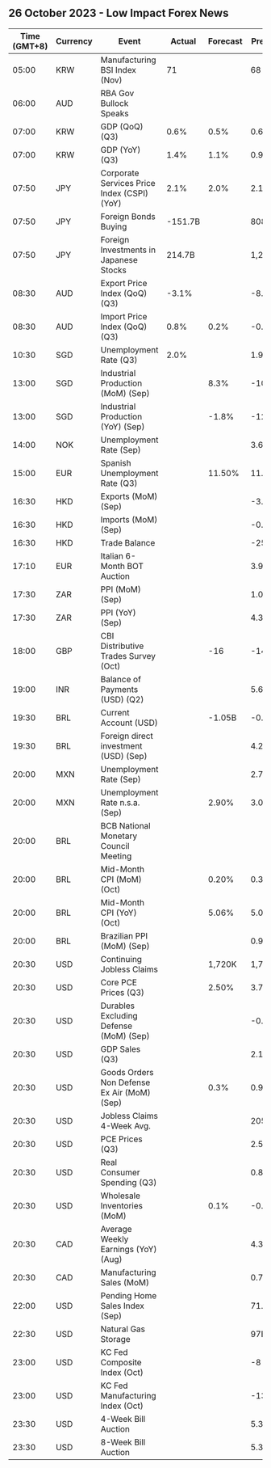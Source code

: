## 26 October 2023 - Low Impact Forex News

| Time (GMT+8) | Currency | Event | Actual | Forecast | Previous |
|------|----------|-------|--------|----------|----------|
| 05:00 | KRW | Manufacturing BSI Index (Nov) | 71 |  | 68 |
| 06:00 | AUD | RBA Gov Bullock Speaks |  |  |  |
| 07:00 | KRW | GDP (QoQ) (Q3) | 0.6% | 0.5% | 0.6% |
| 07:00 | KRW | GDP (YoY) (Q3) | 1.4% | 1.1% | 0.9% |
| 07:50 | JPY | Corporate Services Price Index (CSPI) (YoY) | 2.1% | 2.0% | 2.1% |
| 07:50 | JPY | Foreign Bonds Buying | -151.7B |  | 808.1B |
| 07:50 | JPY | Foreign Investments in Japanese Stocks | 214.7B |  | 1,263.9B |
| 08:30 | AUD | Export Price Index (QoQ) (Q3) | -3.1% |  | -8.5% |
| 08:30 | AUD | Import Price Index (QoQ) (Q3) | 0.8% | 0.2% | -0.8% |
| 10:30 | SGD | Unemployment Rate (Q3) | 2.0% |  | 1.9% |
| 13:00 | SGD | Industrial Production (MoM) (Sep) |  | 8.3% | -10.5% |
| 13:00 | SGD | Industrial Production (YoY) (Sep) |  | -1.8% | -12.1% |
| 14:00 | NOK | Unemployment Rate (Sep) |  |  | 3.6% |
| 15:00 | EUR | Spanish Unemployment Rate (Q3) |  | 11.50% | 11.60% |
| 16:30 | HKD | Exports (MoM) (Sep) |  |  | -3.7% |
| 16:30 | HKD | Imports (MoM) (Sep) |  |  | -0.3% |
| 16:30 | HKD | Trade Balance |  |  | -25.6B |
| 17:10 | EUR | Italian 6-Month BOT Auction |  |  | 3.997% |
| 17:30 | ZAR | PPI (MoM) (Sep) |  |  | 1.0% |
| 17:30 | ZAR | PPI (YoY) (Sep) |  |  | 4.3% |
| 18:00 | GBP | CBI Distributive Trades Survey (Oct) |  | -16 | -14 |
| 19:00 | INR | Balance of Payments (USD) (Q2) |  |  | 5.600B |
| 19:30 | BRL | Current Account (USD) |  | -1.05B | -0.78B |
| 19:30 | BRL | Foreign direct investment (USD) (Sep) |  |  | 4.27B |
| 20:00 | MXN | Unemployment Rate (Sep) |  |  | 2.70% |
| 20:00 | MXN | Unemployment Rate n.s.a. (Sep) |  | 2.90% | 3.00% |
| 20:00 | BRL | BCB National Monetary Council Meeting |  |  |  |
| 20:00 | BRL | Mid-Month CPI (MoM) (Oct) |  | 0.20% | 0.35% |
| 20:00 | BRL | Mid-Month CPI (YoY) (Oct) |  | 5.06% | 5.00% |
| 20:00 | BRL | Brazilian PPI (MoM) (Sep) |  |  | 0.92% |
| 20:30 | USD | Continuing Jobless Claims |  | 1,720K | 1,734K |
| 20:30 | USD | Core PCE Prices (Q3) |  | 2.50% | 3.70% |
| 20:30 | USD | Durables Excluding Defense (MoM) (Sep) |  |  | -0.7% |
| 20:30 | USD | GDP Sales (Q3) |  |  | 2.1% |
| 20:30 | USD | Goods Orders Non Defense Ex Air (MoM) (Sep) |  | 0.3% | 0.9% |
| 20:30 | USD | Jobless Claims 4-Week Avg. |  |  | 205.75K |
| 20:30 | USD | PCE Prices (Q3) |  |  | 2.5% |
| 20:30 | USD | Real Consumer Spending (Q3) |  |  | 0.8% |
| 20:30 | USD | Wholesale Inventories (MoM) |  | 0.1% | -0.1% |
| 20:30 | CAD | Average Weekly Earnings (YoY) (Aug) |  |  | 4.3 |
| 20:30 | CAD | Manufacturing Sales (MoM) |  |  | 0.7% |
| 22:00 | USD | Pending Home Sales Index (Sep) |  |  | 71.8 |
| 22:30 | USD | Natural Gas Storage |  |  | 97B |
| 23:00 | USD | KC Fed Composite Index (Oct) |  |  | -8 |
| 23:00 | USD | KC Fed Manufacturing Index (Oct) |  |  | -13 |
| 23:30 | USD | 4-Week Bill Auction |  |  | 5.305% |
| 23:30 | USD | 8-Week Bill Auction |  |  | 5.325% |
